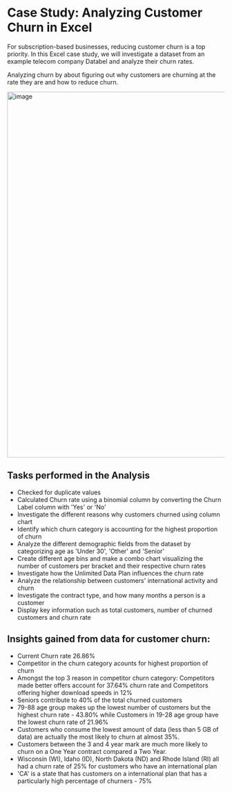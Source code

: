 # Case Study: Analyzing Customer Churn in Excel
For subscription-based businesses, reducing customer churn is a top priority. In this Excel case study, we will investigate a dataset from an example telecom company Databel and analyze their churn rates.

Analyzing churn by about figuring out why customers are churning at the rate they are and how to reduce churn.

<img width="845" alt="image" src="https://github.com/user-attachments/assets/13d300d4-ebfc-491a-a229-27b66c6d6cbf" />

## Tasks performed in the Analysis
- Checked for duplicate values
- Calculated Churn rate using a binomial column by converting the Churn Label column with 'Yes' or 'No'
- Investigate the different reasons why customers churned using column chart
- Identify which churn category is accounting for the highest proportion of churn
- Analyze the different demographic fields from the dataset by categorizing age as 'Under 30', 'Other' and 'Senior'
- Create different age bins and make a combo chart visualizing the number of customers per bracket and their respective churn rates
- Investigate how the Unlimited Data Plan influences the churn rate
- Analyze the relationship between customers' international activity and churn
- Investigate the contract type, and how many months a person is a customer
- Display key information such as total customers, number of churned customers and churn rate

## Insights gained from data for customer churn:
- Current Churn rate 26.86%
- Competitor in the churn category acounts for highest proportion of churn
- Amongst the top 3 reason in competitor churn category: Competitors made better offers account for 37.64% churn rate and Competitors offering higher download speeds in 12% 
- Seniors contribute to 40% of the total churned customers
- 79-88 age group makes up the lowest number of customers but the highest churn rate - 43.80% while Customers in 19-28 age group have the lowest churn rate of 21.96% 
- Customers who consume the lowest amount of data (less than 5 GB of data) are actually the most likely to churn at almost 35%.
- Customers between the 3 and 4 year mark are much more likely to churn on a One Year contract compared a Two Year.
- Wisconsin (WI), Idaho (ID), North Dakota (ND) and Rhode Island (RI) all had a churn rate of 25% for customers who have an international plan
- 'CA' is a state that has customers on a international plan that has a particularly high percentage of churners - 75%
